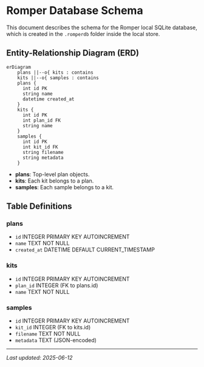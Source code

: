 # Romper Database Schema

This document describes the schema for the Romper local SQLite database, which is created in the `.romperdb` folder inside the local store.

## Entity-Relationship Diagram (ERD)

```mermaid
erDiagram
    plans ||--o{ kits : contains
    kits ||--o{ samples : contains
    plans {
      int id PK
      string name
      datetime created_at
    }
    kits {
      int id PK
      int plan_id FK
      string name
    }
    samples {
      int id PK
      int kit_id FK
      string filename
      string metadata
    }
```

- **plans**: Top-level plan objects.
- **kits**: Each kit belongs to a plan.
- **samples**: Each sample belongs to a kit.

## Table Definitions

### plans
- `id` INTEGER PRIMARY KEY AUTOINCREMENT
- `name` TEXT NOT NULL
- `created_at` DATETIME DEFAULT CURRENT_TIMESTAMP

### kits
- `id` INTEGER PRIMARY KEY AUTOINCREMENT
- `plan_id` INTEGER (FK to plans.id)
- `name` TEXT NOT NULL

### samples
- `id` INTEGER PRIMARY KEY AUTOINCREMENT
- `kit_id` INTEGER (FK to kits.id)
- `filename` TEXT NOT NULL
- `metadata` TEXT (JSON-encoded)

---

_Last updated: 2025-06-12_

